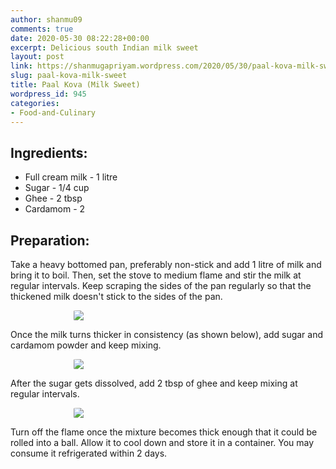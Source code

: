 ```yaml
---
author: shanmu09
comments: true
date: 2020-05-30 08:22:28+00:00
excerpt: Delicious south Indian milk sweet
layout: post
link: https://shanmugapriyam.wordpress.com/2020/05/30/paal-kova-milk-sweet/
slug: paal-kova-milk-sweet
title: Paal Kova (Milk Sweet)
wordpress_id: 945
categories:
- Food-and-Culinary
---
```

<style>
.square {
    float:left;
    width: 49%;
    border-radius:5%;
    padding-bottom : 40%; /* = width for a 1:1 aspect ratio */
    margin:0.5%;
    background-position:center center;
    background-repeat:no-repeat;
    background-size:cover; /* you change this to "contain" if you don't want the images to be cropped */
}
	
#break {
    clear:both;
}

.img_1{background-image:url('https://shanmugapriyam.files.wordpress.com/2020/05/00100lrportrait_00100_burst20200524184057660_cover.jpg');}
.img_2{background-image:url('https://shanmugapriyam.files.wordpress.com/2020/05/00100lrportrait_00100_burst20200524190237845_cover.jpg');}






.resize_fit_center {
    max-width:60%;
    max-height:60%;
    vertical-align: middle;
    display: block;
    margin-left: auto;
    margin-right: auto;
    border-radius:5%;
}

.center {
  margin: auto;
  width: 60%;
}
</style>




## Ingredients:







  * Full cream milk - 1 litre
  * Sugar - 1/4 cup
  * Ghee - 2 tbsp
  * Cardamom - 2






## Preparation:







Take a heavy bottomed pan, preferably non-stick and add 1 litre of milk and bring it to boil. Then, set the stove to medium flame and stir the milk at regular intervals. Keep scraping the sides of the pan regularly so that the thickened milk doesn't stick to the sides of the pan. 


<div>
	<img src="https://shanmugapriyam.files.wordpress.com/2020/05/00100lrportrait_00100_burst20200524182441667_cover.jpg?w=1024"  class="resize_fit_center"/>
</div>
<p/>






Once the milk turns thicker in consistency (as shown below), add sugar and cardamom powder and keep mixing.




<div>
	<img src="https://shanmugapriyam.files.wordpress.com/2020/05/00000img_00000_burst20200524182702327_cover.jpg?w=936"  class="resize_fit_center"/>
</div>
<p/>





After the sugar gets dissolved, add 2 tbsp of ghee and keep mixing at regular intervals.




<div>
	<img src="https://shanmugapriyam.files.wordpress.com/2020/05/00100lrportrait_00100_burst20200524183023030_cover.jpg?w=1024"  class="resize_fit_center"/>
</div>
<p/>




Turn off the flame once the mixture becomes thick enough that it could be rolled into a ball. Allow it to cool down and store it in a container. You may consume it refrigerated within 2 days.





<div class="square img_1">
</div>
<div class="square img_2">
</div>
<div id="break"> </div>
<p/>




